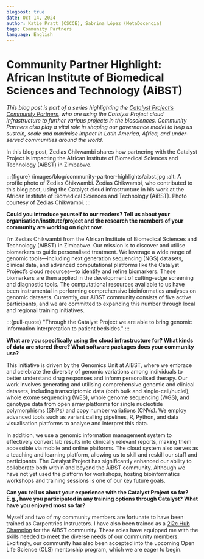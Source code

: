```yaml
---
blogpost: true
date: Oct 14, 2024
author: Katie Pratt (CSCCE), Sabrina López (MetaDocencia)
tags: Community Partners
language: English
---
```


# Community Partner Highlight: African Institute of Biomedical Sciences and Technology (AiBST)

*This blog post is part of a series highlighting the [Catalyst Project’s Community Partners](../current-community-partners.md), who are using the Catalyst Project cloud infrastructure to further various projects in the biosciences. Community Partners also play a vital role in shaping our governance model to help us sustain, scale and maximise impact in Latin America, Africa, and under-served communities around the world.*

In this blog post, Zedias Chikwambi shares how partnering with the Catalyst Project is impacting the African Institute of Biomedical Sciences and Technology (AiBST) in Zimbabwe.

:::{figure} /images/blog/community-partner-highlights/aibst.jpg
:alt: A profile photo of Zedias Chikwambi.
Zedias Chikwambi, who contributed to this blog post, using the Catalyst cloud infrastructure in his work at the African Institute of Biomedical Sciences and Technology (AiBST). Photo courtesy of Zedias Chikwambi.
:::

**Could you introduce yourself to our readers? Tell us about your organisation/institute/project and the research the members of your community are working on right now.**

I’m Zedias Chikwambi from the African Institute of Biomedical Sciences and Technology (AiBST) in Zimbabwe. Our mission is to discover and utilise biomarkers to guide personalised treatment. We leverage a wide range of genomic tools—including next generation sequencing (NGS) datasets, clinical data, and advanced computational platforms like the Catalyst Project’s cloud resources—to identify and refine biomarkers. These biomarkers are then applied in the development of cutting-edge screening and diagnostic tools. The computational resources available to us have been instrumental in performing comprehensive bioinformatics analyses on genomic datasets. Currently, our AiBST community consists of five active participants, and we are committed to expanding this number through local and regional training initiatives.

:::{pull-quote}
"Through the Catalyst Project we are able to bring genomic information interpretation to patient bedsides."
:::

**What are you specifically using the cloud infrastructure for? What kinds of data are stored there? What software packages does your community use?**

This initiative is driven by the Genomics Unit at AiBST, where we embrace and celebrate the diversity of genomic variations among individuals to better understand drug responses and inform personalised therapy. Our work involves generating and utilising comprehensive genomic and clinical datasets, including transcriptomic data (both bulk and single-cell/nuclei), whole exome sequencing (WES), whole genome sequencing (WGS), and genotype data from open array platforms for single nucleotide polymorphisms (SNPs) and copy number variations (CNVs). We employ advanced tools such as variant calling pipelines, R, Python, and data visualisation platforms to analyse and interpret this data.

In addition, we use a genomic information management system to effectively convert lab results into clinically relevant reports, making them accessible via mobile and online platforms. The cloud system also serves as a teaching and learning platform, allowing us to skill and reskill our staff and participants. The Catalyst Project has significantly enhanced our ability to collaborate both within and beyond the AiBST community. Although we have not yet used the platform for workshops, hosting bioinformatics workshops and training sessions is one of our key future goals.

**Can you tell us about your experience with the Catalyst Project so far? E.g., have you participated in any training options through Catalyst? What have you enjoyed most so far?**

Myself and two of my community members are fortunate to have been trained as Carpentries Instructors. I have also been trained as a [2i2c Hub Champion](../training.md) for the AiBST community. These roles have equipped me with the skills needed to meet the diverse needs of our community members. Excitingly, our community has also been accepted into the upcoming Open Life Science (OLS) mentorship program, which we are eager to begin.
